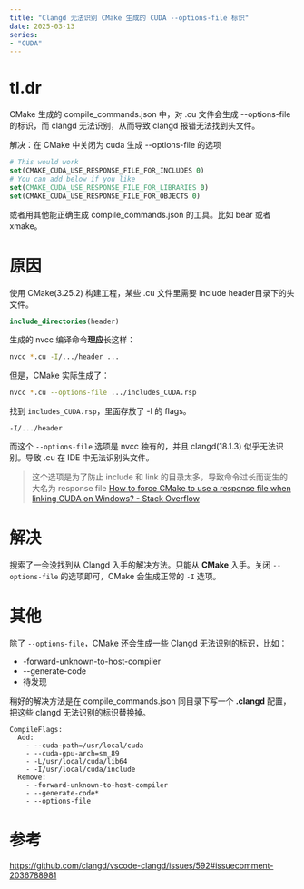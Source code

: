 ```yaml
---
title: "Clangd 无法识别 CMake 生成的 CUDA --options-file 标识"
date: 2025-03-13
series: 
- "CUDA"
---
```


# tl.dr

CMake 生成的 compile_commands.json 中，对 .cu 文件会生成 --options-file 的标识，而 clangd 无法识别，从而导致 clangd 报错无法找到头文件。

解决：在 CMake 中关闭为 cuda 生成 --options-file 的选项

```cmake
# This would work
set(CMAKE_CUDA_USE_RESPONSE_FILE_FOR_INCLUDES 0)
# You can add below if you like
set(CMAKE_CUDA_USE_RESPONSE_FILE_FOR_LIBRARIES 0)
set(CMAKE_CUDA_USE_RESPONSE_FILE_FOR_OBJECTS 0)
```

或者用其他能正确生成 compile_commands.json 的工具。比如 bear 或者 xmake。

# 原因

使用 CMake(3.25.2) 构建工程，某些 .cu 文件里需要 include header目录下的头文件。

```cmake
include_directories(header)
```

生成的 nvcc 编译命令**理应**长这样：

```bash
nvcc *.cu -I/.../header ...
```

但是，CMake 实际生成了：

```bash
nvcc *.cu --options-file .../includes_CUDA.rsp
```

找到 `includes_CUDA.rsp`，里面存放了 -I 的 flags。

```includes_CUDA.rsp
-I/.../header
```

而这个 `--options-file` 选项是 nvcc 独有的，并且 clangd(18.1.3) 似乎无法识别。导致 .cu 在 IDE 中无法识别头文件。

> 这个选项是为了防止 include 和 link 的目录太多，导致命令过长而诞生的
> 大名为 response file
> [How to force CMake to use a response file when linking CUDA on Windows? - Stack Overflow](https://stackoverflow.com/questions/67928865/how-to-force-cmake-to-use-a-response-file-when-linking-cuda-on-windows)

# 解决

搜索了一会没找到从 Clangd 入手的解决方法。只能从 **CMake** 入手。关闭 `--options-file` 的选项即可，CMake 会生成正常的 `-I` 选项。

# 其他

除了 `--options-file`，CMake 还会生成一些 Clangd 无法识别的标识，比如：

- -forward-unknown-to-host-compiler
- --generate-code
- 待发现

稍好的解决方法是在 compile_commands.json 同目录下写一个 **.clangd** 配置，把这些 clangd 无法识别的标识替换掉。

```.clangd
CompileFlags:
  Add:
    - --cuda-path=/usr/local/cuda
    - --cuda-gpu-arch=sm_89
    - -L/usr/local/cuda/lib64
    - -I/usr/local/cuda/include
  Remove:
    - -forward-unknown-to-host-compiler
    - --generate-code*
    - --options-file

```

# 参考

https://github.com/clangd/vscode-clangd/issues/592#issuecomment-2036788981